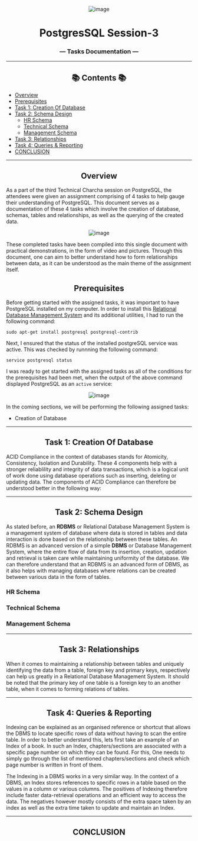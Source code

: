 <div align="center">

![image](https://ashnik-images.s3.amazonaws.com/prod/wp-content/uploads/2021/02/20050444/Postgresql-w-400x106.png)
<!-- add technical charcha logo postgres session 3 -->
# PostgresSQL Session-3        
### — Tasks Documentation —    

_____________________________________________________________________________________                        

## 📚 Contents 📚

</div>

  - [Overview](#overview)
  - [Prerequisites](#prerequisites)
  - [Task 1: Creation Of Database](#task-1-creation-of-database)
  - [Task 2: Schema Design](#task-2-schema-design)
    - [HR Schema](#hr-schema)
    - [Technical Schema](#technical-schema)
    - [Management Schema](#management-schema)
  - [Task 3: Relationships](#task-3-relationships)
  - [Task 4: Queries \& Reporting](#task-4-queries--reporting)
  - [CONCLUSION](#conclusion)
 
_____________________________________________________________________________________      
<div align="center">
   
## Overview 
</div>

As a part of the third Technical Charcha session on PostgreSQL, the attendees were given an assignment comprising of 4 tasks to help gauge their understanding of PostgreSQL. This document serves as a documentation of these 4 tasks which involve the creation of database, schemas, tables and relationships, as well as the querying of the created data.
<div align="center">     

![image](https://ashnik-images.s3.amazonaws.com/prod/wp-content/uploads/2021/02/20050444/Postgresql-w-400x106.png)
   </div>

These completed tasks have been compiled into this single document with practical demonstrations, in the form of video and pictures. Through this document, one can aim to better understand how to form relationships between data, as it can be understood as the main theme of the assignment itself. 

<div align="center">     

<!-- [![IMAGE_ALT](https://img.youtube.com/vi/-LwI4HMR_Eg/0.jpg)](https://www.youtube.com/watch?v=-LwI4HMR_Eg) -->
   </div>

<div align="center">
   
## Prerequisites
</div>

Before getting started with the assigned tasks, it was important to have PostgreSQL installed on my computer. In order to install this [Relational Database Management System](https://cloud.google.com/learn/what-is-a-relational-database) and its additional utilities, I had to run the following command:
```
sudo apt-get install postgresql postgresql-contrib
```
Next, I ensured that the status of the installed postgreSQL service was active. This was checked by runnning the following command:
```
service postgresql status
```
I was ready to get started with the assigned tasks as all of the conditions for the prerequisites had been met, when the output of the above command displayed PostgreSQL as an `active` service:
<div align="center">

![image](https://i.imgur.com/6cPtjnt.gif)
</div>

In the coming sections, we will be performing the following assigned tasks:
- Creation of Database

--------
<div align="center">

## Task 1: Creation Of Database
</div>

ACID Compliance in the context of databases stands for Atomicity, Consistency, Isolation and Durability. These 4 components help with a stronger reliablility and integrity of data transactions, which is a logical unit of work done using database operations such as inserting, deleting or updating data. The components of ACID Compliance can therefore be understood better in the following way:

--------

<div align="center">
   
## Task 2: Schema Design
</div>

As stated before, an **RDBMS** or Relational Database Management System is a management system of database where data is stored in tables and data interaction is done based on the relationship between these tables. An RDBMS is an advanced version of a simple **DBMS** or Database Management System, where the entire flow of data from its insertion, creation, updation and retrieval is taken care while maintaining uniformity of the database. We can therefore understand that an RDBMS is an advanced form of DBMS, as it also helps with managing databases where relations can be created between various data in the form of tables. 

### HR Schema
### Technical Schema
### Management Schema

--------

<div align="center">

## Task 3: Relationships 
</div>

When it comes to maintaining a relationship between tables and uniquely identifying the data from a table, foreign key and primary keys, respectively can help us greatly in a Relational Database Management System. It should be noted that the primary key of one table is a foreign key to an another table, when it comes to forming relations of tables.     

--------

<div align="center">
   
## Task 4: Queries & Reporting

</div>

Indexing can be explained as an organised reference or shortcut that allows the DBMS to locate specific rows of data without having to scan the entire table. In order to better understand this, lets first take an example of an Index of a book. In such an Index, chapters/sections are associated with a specific page number on which they can be found. For this, One needs to simply go through the list of mentioned chapters/sections and check which page number is written in front of them. 

The Indexing in a DBMS works in a very similar way. In the context of a DBMS, an Index stores references to specific rows in a table based on the values in a column or various columns. The positives of Indexing therefore include faster data-retrieval operations and an efficient way to access the data. The negatives however mostly consists of the extra space taken by an index as well as the extra time taken to update and maintain an Index.

--------

<div align="center">
   
## CONCLUSION
</div>


